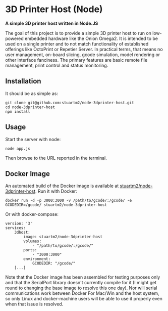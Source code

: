 
# 3D Printer Host (Node)

**A simple 3D printer host written in Node.JS**

The goal of this project is to provide a simple 3D printer host to run on low-powered embedded hardware like the Onion Omega2.  It is intended to be used on a single printer and to not match functionality of established offerings like OctoPrint or Repetier Server.  In practical terms, that means no user management, on-board slicing, gcode simulation, model rendering or other interface fanciness.  The primary features are basic remote file management, print control and status monitoring.

## Installation

It should be as simple as:

    git clone git@github.com:stuartm2/node-3dprinter-host.git
    cd node-3dprinter-host
    npm install

## Usage

Start the server with node:

    node app.js

Then browse to the URL reported in the terminal.

## Docker Image

An automated build of the Docker image is available at [stuartm2/node-3dprinter-host](https://hub.docker.com/r/stuartm2/node-3dprinter-host/).  Run it with Docker:

    docker run -d -p 3000:3000 -v /path/to/gcode/:/gcode/ -e GCODEDIR=/gcode/ stuartm2/node-3dprinter-host

Or with docker-compose:

    version: '3'
    services:
        3dhost:
            image: stuartm2/node-3dprinter-host
            volumes:
                - "/path/to/gcode/:/gcode/"
            ports:
                - "3000:3000"
            environment:
                GCODEDIR: "/gcode/"
        [...]

Note that the Docker image has been assembled for testing purposes only and that the SerialPort library doesn't currently compile for it (I might get round to changing the base image to resolve this one day).  Nor will serial communications work between Docker For Mac/Win and the host system, so only Linux and docker-machine users will be able to use it properly even when that issue is resolved.
